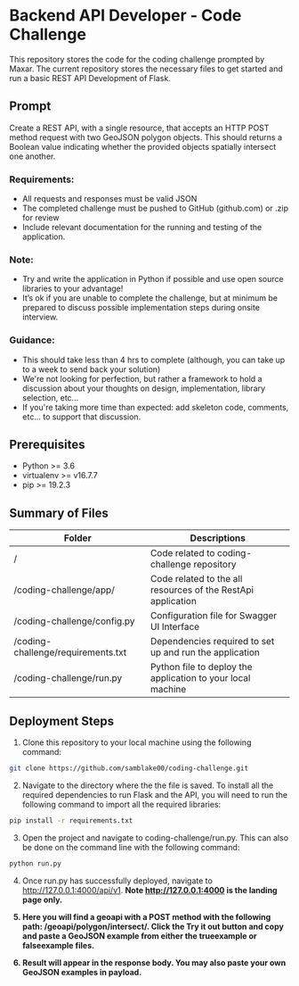 # Backend API Developer - Code Challenge

This repository stores the code for the coding challenge prompted by Maxar. The current repository stores the necessary files to get started and run a basic REST API Development of Flask. 

## Prompt

Create a REST API, with a single resource, that accepts an HTTP POST method request with two GeoJSON polygon objects.
This should returns a Boolean value indicating whether the provided objects spatially intersect one another.

### Requirements:
- All requests and responses must be valid JSON
- The completed challenge must be pushed to GitHub (github.com) or .zip for review
- Include relevant documentation for the running and testing of the application.

### Note:
- Try and write the application in Python if possible and use open source libraries to your advantage!
- It’s ok if you are unable to complete the challenge, but at minimum be prepared to discuss possible implementation steps during onsite interview.

### Guidance:
- This should take less than 4 hrs to complete (although, you can take up to a week to send back your solution)
- We're not looking for perfection, but rather a framework to hold a discussion about your thoughts on design, implementation, library selection, etc...
- If you're taking more time than expected: add skeleton code, comments, etc... to support that discussion.

## Prerequisites
- Python >= 3.6
- virtualenv >= v16.7.7
- pip >= 19.2.3

## Summary of Files

|Folder|Descriptions|
|---|---|
|/|Code related to coding-challenge repository|
|/coding-challenge/app/|Code related to the all resources of the RestApi application|
|/coding-challenge/config.py|Configuration file for Swagger UI Interface|
|/coding-challenge/requirements.txt|Dependencies required to set up and run the application|
|/coding-challenge/run.py|Python file to deploy the application to your local machine|

## Deployment Steps
1. Clone this repository to your local machine using the following command:
 ```sh
git clone https://github.com/samblake00/coding-challenge.git
 ```
 
2. Navigate to the directory where the the file is saved. To install all the required dependencies to run Flask and the API, you will need to run the following command to import all the required libraries:

 ```sh
pip install -r requirements.txt
 ```
 
3. Open the project and navigate to coding-challenge/run.py. This can also be done on the command line with the following command:
 
 ```sh
python run.py
 ```

4. Once run.py has successfully deployed, navigate to http://127.0.0.1:4000/api/v1. <strong>Note<strong> http://127.0.0.1:4000 is the landing page only.

5. Here you will find a geoapi with a POST method with the following path: /geoapi/polygon/intersect/. Click the Try it out button and copy and paste a GeoJSON example from either the trueexample or falseexample files. 

6. Result will appear in the response body. You may also paste your own GeoJSON examples in payload.
